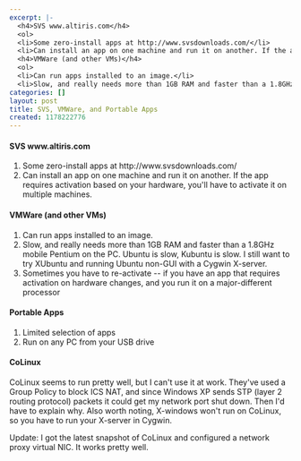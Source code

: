 ```yaml
---
excerpt: |-
  <h4>SVS www.altiris.com</h4>
  <ol>
  <li>Some zero-install apps at http://www.svsdownloads.com/</li>
  <li>Can install an app on one machine and run it on another. If the app requires activation based on your hardware, you'll have to activate it on multiple machines.</li></ol>
  <h4>VMWare (and other VMs)</h4>
  <ol>
  <li>Can run apps installed to an image.</li>
  <li>Slow, and really needs more than 1GB RAM and faster than a 1.8GHz mobile Pentium on the PC. Ubuntu is slow, Kubuntu is slow. I still want to try XUbuntu and running Ubuntu non-GUI with a Cygwin X-server.</li>
categories: []
layout: post
title: SVS, VMWare, and Portable Apps
created: 1178222776
---
```

<h4>SVS www.altiris.com</h4>
<ol>
<li>Some zero-install apps at http://www.svsdownloads.com/</li>
<li>Can install an app on one machine and run it on another. If the app requires activation based on your hardware, you'll have to activate it on multiple machines.</li></ol>
<h4>VMWare (and other VMs)</h4>
<ol>
<li>Can run apps installed to an image.</li>
<li>Slow, and really needs more than 1GB RAM and faster than a 1.8GHz mobile Pentium on the PC. Ubuntu is slow, Kubuntu is slow. I still want to try XUbuntu and running Ubuntu non-GUI with a Cygwin X-server.</li>
<li>Sometimes you have to re-activate -- if you have an app that requires activation on hardware changes, and you run it on a major-different processor</li></ol>
<h4>Portable Apps</h4>
<ol>
<li>Limited selection of apps</li>
<li>Run on any PC from your USB drive</li></ol>
<h4>CoLinux</h4>
<p>CoLinux seems to run pretty well, but I can't use it at work. They've used a Group Policy to block ICS NAT, and since Windows XP sends STP (layer 2 routing protocol) packets it could get my network port shut down. Then I'd have to explain why. Also worth noting, X-windows won't run on CoLinux, so you have to run your X-server in Cygwin.</p>
<p>Update: I got the latest snapshot of CoLinux and configured a network proxy virtual NIC. It works pretty well.</p>
